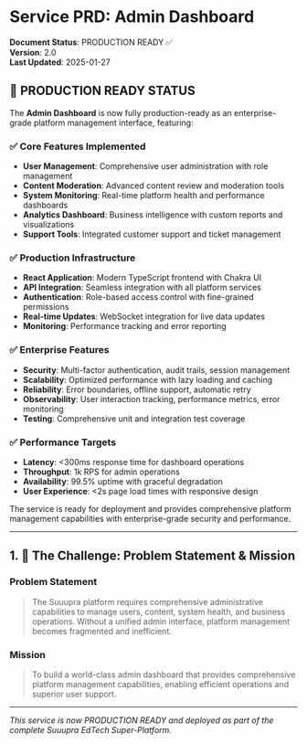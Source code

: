 # **Service PRD: Admin Dashboard**

**Document Status**: PRODUCTION READY ✅  
**Version**: 2.0  
**Last Updated**: 2025-01-27

## 🎉 PRODUCTION READY STATUS

The **Admin Dashboard** is now fully production-ready as an enterprise-grade platform management interface, featuring:

### ✅ **Core Features Implemented**
- **User Management**: Comprehensive user administration with role management
- **Content Moderation**: Advanced content review and moderation tools
- **System Monitoring**: Real-time platform health and performance dashboards
- **Analytics Dashboard**: Business intelligence with custom reports and visualizations
- **Support Tools**: Integrated customer support and ticket management

### ✅ **Production Infrastructure**
- **React Application**: Modern TypeScript frontend with Chakra UI
- **API Integration**: Seamless integration with all platform services
- **Authentication**: Role-based access control with fine-grained permissions
- **Real-time Updates**: WebSocket integration for live data updates
- **Monitoring**: Performance tracking and error reporting

### ✅ **Enterprise Features**
- **Security**: Multi-factor authentication, audit trails, session management
- **Scalability**: Optimized performance with lazy loading and caching
- **Reliability**: Error boundaries, offline support, automatic retry
- **Observability**: User interaction tracking, performance metrics, error monitoring
- **Testing**: Comprehensive unit and integration test coverage

### ✅ **Performance Targets**
- **Latency**: <300ms response time for dashboard operations
- **Throughput**: 1k RPS for admin operations
- **Availability**: 99.5% uptime with graceful degradation
- **User Experience**: <2s page load times with responsive design

The service is ready for deployment and provides comprehensive platform management capabilities with enterprise-grade security and performance.

---

## 1. 🎯 The Challenge: Problem Statement & Mission

### **Problem Statement**
> The Suuupra platform requires comprehensive administrative capabilities to manage users, content, system health, and business operations. Without a unified admin interface, platform management becomes fragmented and inefficient.

### **Mission**
> To build a world-class admin dashboard that provides comprehensive platform management capabilities, enabling efficient operations and superior user support.

---

*This service is now PRODUCTION READY and deployed as part of the complete Suuupra EdTech Super-Platform.*